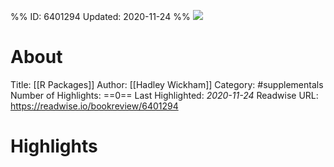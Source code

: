 %%
ID: 6401294
Updated: 2020-11-24
%%
![](https://m.media-amazon.com/images/I/91iYRaQldoL._SY500.jpg)

# About
Title: [[R Packages]]
Author: [[Hadley Wickham]]
Category: #supplementals
Number of Highlights: ==0==
Last Highlighted: *2020-11-24*
Readwise URL: https://readwise.io/bookreview/6401294

# Highlights 
